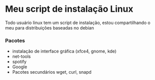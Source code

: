 # Meu script de instalação Linux 

Todo usuário linux tem um script de instalação, estou compartilhando o meu para distribuições baseadas no debian

### Pacotes
* instalação de interface gráfica (xfce4, gnome, kde)
* net-tools
* spotify
* Google
* Pacotes secundários wget, curl, snapd

 




